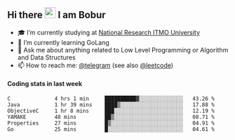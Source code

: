 ## Hi there <img src="https://media.giphy.com/media/hvRJCLFzcasrR4ia7z/giphy.gif" width="25px" height="25px"> I am Bobur

- :mortar_board: I’m currently studying at [National Research ITMO University](https://itmo.ru/)
- :seedling: I’m currently learning GoLang
- :speech_balloon: Ask me about anything related to Low Level Programming or Algorithm and Data Structures
- :mailbox: How to reach me: [@telegram](https://t.me/octoant) (see also [@leetcode](https://leetcode.com/octoant/))    

#### Coding stats in last week

<!--START_SECTION:waka-->

```text
C              4 hrs 1 min     ██████████▓░░░░░░░░░░░░░░   43.26 %
Java           1 hr 39 mins    ████▒░░░░░░░░░░░░░░░░░░░░   17.88 %
ObjectiveC     1 hr 8 mins     ███░░░░░░░░░░░░░░░░░░░░░░   12.19 %
YAMAKE         48 mins         ██▒░░░░░░░░░░░░░░░░░░░░░░   08.71 %
Properties     27 mins         █▒░░░░░░░░░░░░░░░░░░░░░░░   04.91 %
Go             25 mins         █░░░░░░░░░░░░░░░░░░░░░░░░   04.61 %
```

<!--END_SECTION:waka-->
